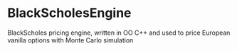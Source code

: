 # BlackScholesEngine
BlackScholes pricing engine, written in OO C++ and used to price European vanilla options with Monte Carlo simulation

